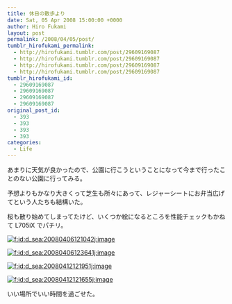 ```yaml
---
title: 休日の散歩より
date: Sat, 05 Apr 2008 15:00:00 +0000
author: Hiro Fukami
layout: post
permalink: /2008/04/05/post/
tumblr_hirofukami_permalink:
  - http://hirofukami.tumblr.com/post/29609169087
  - http://hirofukami.tumblr.com/post/29609169087
  - http://hirofukami.tumblr.com/post/29609169087
  - http://hirofukami.tumblr.com/post/29609169087
tumblr_hirofukami_id:
  - 29609169087
  - 29609169087
  - 29609169087
  - 29609169087
original_post_id:
  - 393
  - 393
  - 393
  - 393
categories:
  - Life
---
```

<div class="section">
  <p>
    あまりに天気が良かったので、公園に行こうということになって今まで行ったことのない公園に行ってみる。
  </p>
  
  <p>
    予想よりもかなり大きくって芝生も所々にあって、レジャーシートにお弁当広げてという人たちも結構いた。
  </p>
  
  <p>
    桜も散り始めてしまってたけど、いくつか絵になるところを性能チェックもかねて L705iX でパチリ。
  </p>
  
  <p>
    <a href="http://f.hatena.ne.jp/d_sea/20080406121042" class="hatena-fotolife" target="_blank"><img src="http://cdn-ak.f.st-hatena.com/images/fotolife/d/d_sea/20080406/20080406121042.jpg?w=830" alt="f:id:d_sea:20080406121042j:image" title="f:id:d_sea:20080406121042j:image" class="hatena-fotolife" data-recalc-dims="1" /></a>
  </p>
  
  <p>
    <a href="http://f.hatena.ne.jp/d_sea/20080406123641" class="hatena-fotolife" target="_blank"><img src="http://cdn-ak.f.st-hatena.com/images/fotolife/d/d_sea/20080406/20080406123641.jpg?w=830" alt="f:id:d_sea:20080406123641j:image" title="f:id:d_sea:20080406123641j:image" class="hatena-fotolife" data-recalc-dims="1" /></a>
  </p>
  
  <p>
    <a href="http://f.hatena.ne.jp/d_sea/20080412121951" class="hatena-fotolife" target="_blank"><img src="http://cdn-ak.f.st-hatena.com/images/fotolife/d/d_sea/20080412/20080412121951.jpg?w=830" alt="f:id:d_sea:20080412121951j:image" title="f:id:d_sea:20080412121951j:image" class="hatena-fotolife" data-recalc-dims="1" /></a>
  </p>
  
  <p>
    <a href="http://f.hatena.ne.jp/d_sea/20080412121655" class="hatena-fotolife" target="_blank"><img src="http://cdn-ak.f.st-hatena.com/images/fotolife/d/d_sea/20080412/20080412121655.jpg?w=830" alt="f:id:d_sea:20080412121655j:image" title="f:id:d_sea:20080412121655j:image" class="hatena-fotolife" data-recalc-dims="1" /></a>
  </p>
  
  <p>
    いい場所でいい時間を過ごせた。
  </p>
</div>